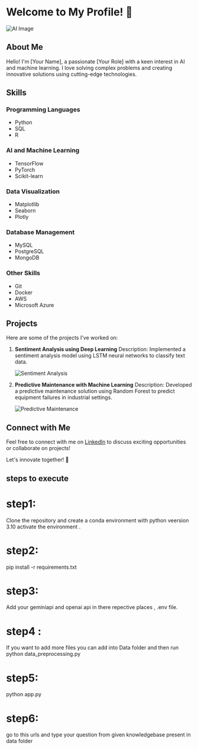 # Welcome to My Profile! 🚀

![AI Image](https://example.com/ai_image.png)

## About Me
Hello! I'm [Your Name], a passionate [Your Role] with a keen interest in AI and machine learning. I love solving complex problems and creating innovative solutions using cutting-edge technologies.

## Skills

### Programming Languages
- Python
- SQL
- R

### AI and Machine Learning
- TensorFlow
- PyTorch
- Scikit-learn

### Data Visualization
- Matplotlib
- Seaborn
- Plotly

### Database Management
- MySQL
- PostgreSQL
- MongoDB

### Other Skills
- Git
- Docker
- AWS
- Microsoft Azure

## Projects
Here are some of the projects I've worked on:

1. **Sentiment Analysis using Deep Learning**
   Description: Implemented a sentiment analysis model using LSTM neural networks to classify text data.
   
   ![Sentiment Analysis](https://example.com/sentiment_analysis.png)
   
2. **Predictive Maintenance with Machine Learning**
   Description: Developed a predictive maintenance solution using Random Forest to predict equipment failures in industrial settings.
   
   ![Predictive Maintenance](https://example.com/predictive_maintenance.png)
   
## Connect with Me
Feel free to connect with me on [LinkedIn](https://www.linkedin.com/in/your-profile) to discuss exciting opportunities or collaborate on projects!

Let's innovate together! 🌟




## steps to execute

# step1:
Clone the repository  and create a conda environment with python veersion 3.10
activate the environment .

# step2:
pip install -r requirements.txt

# step3:
Add your geminiapi and openai api in there repective places , .env  file.

# step4 :
If you want to add more files you can add into Data folder and then run
python data_preprocessing.py  

# step5:
python app.py 

# step6:
go to this urls and type your question from given knowledgebase  present in data folder
